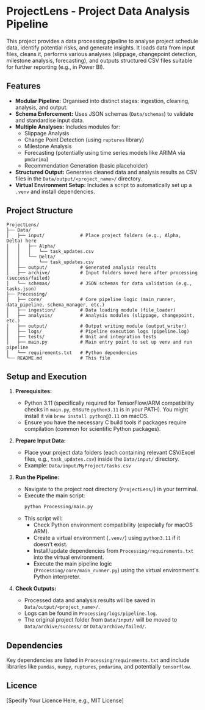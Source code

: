 # ProjectLens - Project Data Analysis Pipeline

This project provides a data processing pipeline to analyse project schedule data, identify potential risks, and generate insights. It loads data from input files, cleans it, performs various analyses (slippage, changepoint detection, milestone analysis, forecasting), and outputs structured CSV files suitable for further reporting (e.g., in Power BI).

## Features

*   **Modular Pipeline:** Organised into distinct stages: ingestion, cleaning, analysis, and output.
*   **Schema Enforcement:** Uses JSON schemas (`Data/schemas`) to validate and standardise input data.
*   **Multiple Analyses:** Includes modules for:
    *   Slippage Analysis
    *   Change Point Detection (using `ruptures` library)
    *   Milestone Analysis
    *   Forecasting (potentially using time series models like ARIMA via `pmdarima`)
    *   Recommendation Generation (basic placeholder)
*   **Structured Output:** Generates cleaned data and analysis results as CSV files in the `Data/output/<project_name>/` directory.
*   **Virtual Environment Setup:** Includes a script to automatically set up a `.venv` and install dependencies.

## Project Structure

```
ProjectLens/
├── Data/
│   ├── input/             # Place project folders (e.g., Alpha, Delta) here
│   │   ├── Alpha/
│   │   │   └── task_updates.csv
│   │   └── Delta/
│   │       └── task_updates.csv
│   ├── output/            # Generated analysis results
│   ├── archive/           # Input folders moved here after processing (success/failed)
│   └── schemas/           # JSON schemas for data validation (e.g., tasks.json)
├── Processing/
│   ├── core/              # Core pipeline logic (main_runner, data_pipeline, schema_manager, etc.)
│   ├── ingestion/         # Data loading module (file_loader)
│   ├── analysis/          # Analysis modules (slippage, changepoint, etc.)
│   ├── output/            # Output writing module (output_writer)
│   ├── logs/              # Pipeline execution logs (pipeline.log)
│   ├── tests/             # Unit and integration tests
│   ├── main.py            # Main entry point to set up venv and run pipeline
│   └── requirements.txt   # Python dependencies
└── README.md              # This file
```

## Setup and Execution

1.  **Prerequisites:**
    *   Python 3.11 (specifically required for TensorFlow/ARM compatibility checks in `main.py`, ensure `python3.11` is in your PATH). You might install it via `brew install python@3.11` on macOS.
    *   Ensure you have the necessary C build tools if packages require compilation (common for scientific Python packages).

2.  **Prepare Input Data:**
    *   Place your project data folders (each containing relevant CSV/Excel files, e.g., `task_updates.csv`) inside the `Data/input/` directory.
    *   Example: `Data/input/MyProject/tasks.csv`

3.  **Run the Pipeline:**
    *   Navigate to the project root directory (`ProjectLens/`) in your terminal.
    *   Execute the main script:
        ```bash
        python Processing/main.py
        ```
    *   This script will:
        *   Check Python environment compatibility (especially for macOS ARM).
        *   Create a virtual environment (`.venv/`) using `python3.11` if it doesn't exist.
        *   Install/update dependencies from `Processing/requirements.txt` into the virtual environment.
        *   Execute the main pipeline logic (`Processing/core/main_runner.py`) using the virtual environment's Python interpreter.

4.  **Check Outputs:**
    *   Processed data and analysis results will be saved in `Data/output/<project_name>/`.
    *   Logs can be found in `Processing/logs/pipeline.log`.
    *   The original project folder from `Data/input/` will be moved to `Data/archive/success/` or `Data/archive/failed/`.

## Dependencies

Key dependencies are listed in `Processing/requirements.txt` and include libraries like `pandas`, `numpy`, `ruptures`, `pmdarima`, and potentially `tensorflow`.

## Licence

[Specify Your Licence Here, e.g., MIT License]

